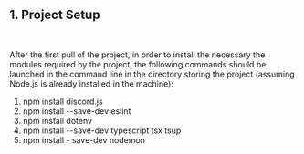## 1. Project Setup ##
</br>

<p>After the first pull of the project, in order to install the necessary the modules required by the project, the following commands should be launched in the command line in the directory storing the project (assuming Node.js is already installed in the machine):</p>
<ol>
    <li>npm install discord.js</li>
    <li>npm install --save-dev eslint</li>
    <li>npm install dotenv </li>
    <li>npm install --save-dev typescript tsx tsup</li>
    <li>npm install - save-dev nodemon</li>
</ol>